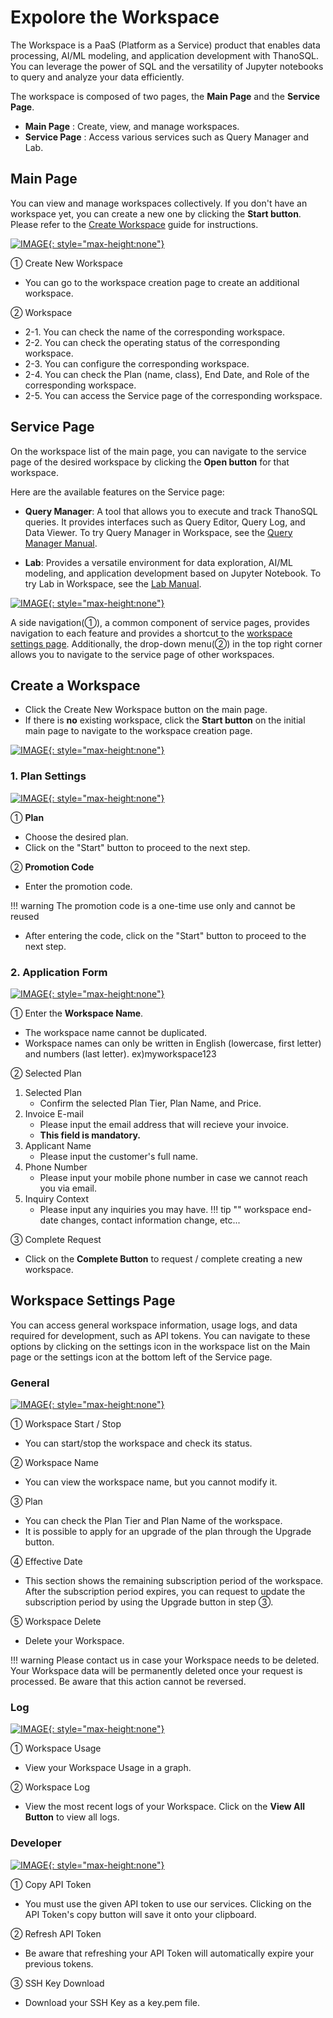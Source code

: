 # __Expolore the Workspace__

The Workspace is a PaaS (Platform as a Service) product that enables data processing, AI/ML modeling, and application development with ThanoSQL. You can leverage the power of SQL and the versatility of Jupyter notebooks to query and analyze your data efficiently.

The workspace is composed of two pages, the **Main Page** and the **Service Page**.

- **Main Page** : Create, view, and manage workspaces.
- **Service Page** : Access various services such as Query Manager and Lab.

## __Main Page__

You can view and manage workspaces collectively. If you don't have an workspace yet, you can create a new one by clicking the **Start button**. Please refer to the [Create Workspace](#create-a-workspace) guide for instructions.

[![IMAGE](/en/img/getting_started/img6.png){: style="max-height:none"}](/en/img/getting_started/img6.png)

① Create New Workspace

- You can go to the workspace creation page to create an additional workspace.

② Workspace

- 2-1. You can check the name of the corresponding workspace.
- 2-2. You can check the operating status of the corresponding workspace.
- 2-3. You can configure the corresponding workspace.
- 2-4. You can check the Plan (name, class), End Date, and Role of the corresponding workspace.
- 2-5. You can access the Service page of the corresponding workspace.

## __Service Page__

On the workspace list of the main page, you can navigate to the service page of the desired workspace by clicking the **Open button** for that workspace.

Here are the available features on the Service page:

- **Query Manager**: A tool that allows you to execute and track ThanoSQL queries. It provides interfaces such as Query Editor, Query Log, and Data Viewer. To try Query Manager in Workspace, see the [Query Manager Manual](./query_manager.md).

- **Lab**: Provides a versatile environment for data exploration, AI/ML modeling, and application development based on Jupyter Notebook. To try Lab in Workspace, see the [Lab Manual](./lab.md).

[![IMAGE](/en/img/getting_started/paas/workspace/img0.png){: style="max-height:none"}](/en/img/getting_started/paas/workspace/img0.png)

A side navigation(①), a common component of service pages, provides navigation to each feature and provides a shortcut to the [workspace settings page](#workspace-settings-page). Additionally, the drop-down menu(②) in the top right corner allows you to navigate to the service page of other workspaces.

## __Create a Workspace__

- Click the Create New Workspace button on the main page.
- If there is **no** existing workspace, click the **Start button** on the initial main page to navigate to the workspace creation page.

[![IMAGE](/en/img/getting_started/img3.png){: style="max-height:none"}](/en/img/getting_started/img3.png)

### __1. Plan Settings__

[![IMAGE](/en/img/getting_started/img4.png){: style="max-height:none"}](/en/img/getting_started/img4.png)

① **Plan**

- Choose the desired plan.
- Click on the "Start" button to proceed to the next step.

② **Promotion Code**

- Enter the promotion code.

!!! warning
    The promotion code is a one-time use only and cannot be reused

- After entering the code, click on the "Start" button to proceed to the next step.

### __2. Application Form__

[![IMAGE](/en/img/getting_started/img5.png){: style="max-height:none"}](/en/img/getting_started/img5.png)

① Enter the **Workspace Name**.

- The workspace name cannot be duplicated.
- Workspace names can only be written in English (lowercase, first letter) and numbers (last letter). ex)myworkspace123

② Selected Plan

1. Selected Plan
      - Confirm the selected Plan Tier, Plan Name, and Price.
2. Invoice E-mail
      - Please input the email address that will recieve your invoice.
      - **This field is mandatory.**
3. Applicant Name
      - Please input the customer's full name.
4. Phone Number
      - Please input your mobile phone number in case we cannot reach you via email.
5. Inquiry Context
      - Please input any inquiries you may have.
!!! tip ""
      workspace end-date changes, contact information change, etc...

③ Complete Request

- Click on the **Complete Button** to request / complete creating a new workspace.

## __Workspace Settings Page__

You can access general workspace information, usage logs, and data required for development, such as API tokens. You can navigate to these options by clicking on the settings icon in the workspace list on the Main page or the settings icon at the bottom left of the Service page.

### __General__

[![IMAGE](/en/img/getting_started/img10.png){: style="max-height:none"}](/en/img/getting_started/img10.png)

① Workspace Start / Stop

- You can start/stop the workspace and check its status.

② Workspace Name

- You can view the workspace name, but you cannot modify it.

③ Plan

- You can check the Plan Tier and Plan Name of the workspace.
- It is possible to apply for an upgrade of the plan through the Upgrade button.  

④ Effective Date

- This section shows the remaining subscription period of the workspace. After the subscription period expires, you can request to update the subscription period by using the Upgrade button in step ③.

⑤ Workspace Delete

- Delete your Workspace.

!!! warning
    Please contact us in case your Workspace needs to be deleted. Your Workspace data will be permanently deleted once your request is processed. Be aware that this action cannot be reversed.

### __Log__

[![IMAGE](/en/img/getting_started/img11.png){: style="max-height:none"}](/en/img/getting_started/img11.png)

① Workspace Usage

- View your Workspace Usage in a graph.

② Workspace Log

- View the most recent logs of your Workspace. Click on the **View All Button** to view all logs.

### __Developer__

[![IMAGE](/en/img/getting_started/img12.png){: style="max-height:none"}](/en/img/getting_started/img12.png)

① Copy API Token

- You must use the given API token to use our services. Clicking on the API Token's copy button will save it onto your clipboard.

② Refresh API Token

- Be aware that refreshing your API Token will automatically expire your previous tokens.

③ SSH Key Download

- Download your SSH Key as a key.pem file.
